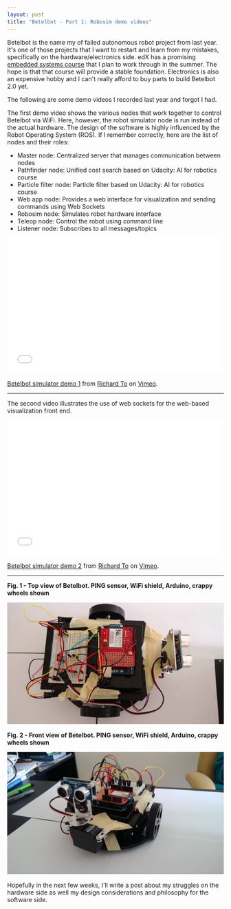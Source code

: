 ```yaml
---
layout: post
title: "Betelbot - Part 1: Robosim demo videos"
---
```


Betelbot is the name my of failed autonomous robot project from last year. It's one of those projects that I want to restart and learn from my mistakes, specifically on the hardware/electronics side. edX has a promising [embedded systems course](https://www.edx.org/course/utaustinx/utaustinx-ut-6-01x-embedded-systems-1172) that I plan to work through in the summer. The hope is that that course will provide a stable foundation. Electronics is also an expensive hobby and I can't really afford to buy parts to build Betelbot 2.0 yet.

The following are some demo videos I recorded last year and forgot I had.


The first demo video shows the various nodes that work together to control Betelbot via WiFi.  Here, however, the robot simulator node is run instead of the actual hardware. The design of the software is highly influenced by the Robot Operating System (ROS). If I remember correctly, here are the list of nodes and their roles:

- Master node: Centralized server that manages communication between nodes
- Pathfinder node: Unified cost search based on Udacity: AI for robotics course
- Particle filter node: Particle filter based on Udacity: AI for robotics course
- Web app node: Provides a web interface for visualization and sending commands using Web Sockets
- Robosim node: Simulates robot hardware interface
- Teleop node: Control the robot using command line
- Listener node: Subscribes to all messages/topics


<iframe src="//player.vimeo.com/video/91270479?byline=0&amp;portrait=0&amp;color=ececec" width="500" height="313" frameborder="0" webkitallowfullscreen mozallowfullscreen allowfullscreen></iframe> <p><a href="http://vimeo.com/91270479">Betelbot simulator demo 1</a> from <a href="http://vimeo.com/user26692859">Richard To</a> on <a href="https://vimeo.com">Vimeo</a>.</p>

***

The second video illustrates the use of web sockets for the web-based visualization front end.

<iframe src="//player.vimeo.com/video/91270481?byline=0&amp;portrait=0&amp;color=ececec" width="500" height="313" frameborder="0" webkitallowfullscreen mozallowfullscreen allowfullscreen></iframe> <p><a href="http://vimeo.com/91270481">Betelbot simulator demo 2</a> from <a href="http://vimeo.com/user26692859">Richard To</a> on <a href="https://vimeo.com">Vimeo</a>.</p>

***


**Fig. 1 - Top view of Betelbot. PING sensor, WiFi shield, Arduino, crappy wheels shown**

![Top view of Betelbot](/images/betelbot-top.jpg)


**Fig. 2 - Front view of Betelbot. PING sensor, WiFi shield, Arduino, crappy wheels shown**

![Front view of Betelbot](/images/betelbot-front.jpg)

Hopefully in the next few weeks, I'll write a post about my struggles on the hardware side as well my design considerations and philosophy for the software side.